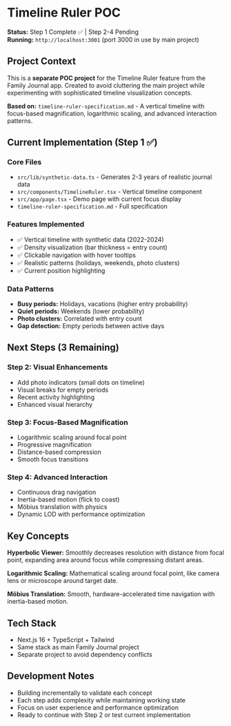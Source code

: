 # Timeline Ruler POC

**Status:** Step 1 Complete ✅ | Step 2-4 Pending  
**Running:** `http://localhost:3001` (port 3000 in use by main project)

## Project Context

This is a **separate POC project** for the Timeline Ruler feature from the Family Journal app. Created to avoid cluttering the main project while experimenting with sophisticated timeline visualization concepts.

**Based on:** `timeline-ruler-specification.md` - A vertical timeline with focus-based magnification, logarithmic scaling, and advanced interaction patterns.

## Current Implementation (Step 1 ✅)

### Core Files

- `src/lib/synthetic-data.ts` - Generates 2-3 years of realistic journal data
- `src/components/TimelineRuler.tsx` - Vertical timeline component
- `src/app/page.tsx` - Demo page with current focus display
- `timeline-ruler-specification.md` - Full specification

### Features Implemented

- ✅ Vertical timeline with synthetic data (2022-2024)
- ✅ Density visualization (bar thickness = entry count)
- ✅ Clickable navigation with hover tooltips
- ✅ Realistic patterns (holidays, weekends, photo clusters)
- ✅ Current position highlighting

### Data Patterns

- **Busy periods:** Holidays, vacations (higher entry probability)
- **Quiet periods:** Weekends (lower probability)
- **Photo clusters:** Correlated with entry count
- **Gap detection:** Empty periods between active days

## Next Steps (3 Remaining)

### Step 2: Visual Enhancements

- Add photo indicators (small dots on timeline)
- Visual breaks for empty periods
- Recent activity highlighting
- Enhanced visual hierarchy

### Step 3: Focus-Based Magnification

- Logarithmic scaling around focal point
- Progressive magnification
- Distance-based compression
- Smooth focus transitions

### Step 4: Advanced Interaction

- Continuous drag navigation
- Inertia-based motion (flick to coast)
- Möbius translation with physics
- Dynamic LOD with performance optimization

## Key Concepts

**Hyperbolic Viewer:** Smoothly decreases resolution with distance from focal point, expanding area around focus while compressing distant areas.

**Logarithmic Scaling:** Mathematical scaling around focal point, like camera lens or microscope around target date.

**Möbius Translation:** Smooth, hardware-accelerated time navigation with inertia-based motion.

## Tech Stack

- Next.js 16 + TypeScript + Tailwind
- Same stack as main Family Journal project
- Separate project to avoid dependency conflicts

## Development Notes

- Building incrementally to validate each concept
- Each step adds complexity while maintaining working state
- Focus on user experience and performance optimization
- Ready to continue with Step 2 or test current implementation
